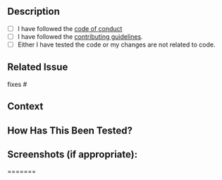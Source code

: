 ## Description

- [ ] I have followed the [code of conduct](https://github.com/krishdevdb/discord-plutus/blob/main/contributing.md)
- [ ] I have followed the [contributing guidelines](https://github.com/krishdevdb/discord-plutus/blob/main/contributing.md).
- [ ] Either I have tested the code or my changes are not related to code.

## Related Issue

fixes # <!-- Creating an issue before an Pull Request never hurts -->

## Context

## How Has This Been Tested?

## Screenshots (if appropriate):

=======
